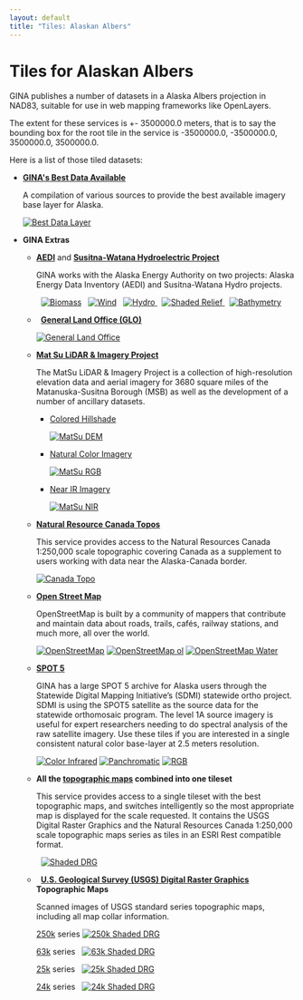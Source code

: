```yaml
---
layout: default
title: "Tiles: Alaskan Albers"
---
```


Tiles for Alaskan Albers
========================

<link type="text/css" rel="stylesheet" href="aa.stylesheet.css" />

GINA publishes a number of datasets in a Alaska Albers projection in NAD83, suitable for use in web mapping frameworks like OpenLayers.

The extent for these services is +- 3500000.0 meters, that is to say the bounding box for the root tile in the service is -3500000.0, -3500000.0, 3500000.0, 3500000.0.

Here is a list of those tiled datasets:

- **[GINA's Best Data Available](web_bdl.html)**
    <p class="description">
    A compilation of various sources to provide the best available imagery base layer for Alaska.
    </p>

    <a href="http://tiles.gina.alaska.edu/tilesrv/info/bdl_aa"><img class="icon"  src="http://tiles.gina.alaska.edu/tiles/bdl_aa/tile/0/0/0" alt="Best Data Layer"></a>

- **GINA Extras**

    - **[AEDI](http://akenergyinventory.org/)** and **[Susitna-Watana Hydroelectric Project](http://www.susitna-watanahydro.org/project/project-description/)**
        <p class="description">
        GINA works with the Alaska Energy Authority on two projects: Alaska Energy Data Inventory (AEDI) and Susitna-Watana Hydro projects.
        </p>

        <a style="margin-left:8px;" href="http://tiles.gina.alaska.edu/tilesrv/info/aea_forest_biomass_aa"><img class="icon" src="http://tiles.gina.alaska.edu/tiles/aea_forest_biomass_aa/tile/0/0/0" alt="Biomass"></a>
        <a style="margin-left:8px;" href="http://tiles.gina.alaska.edu/tilesrv/info/aea_wind_aa"><img class="icon" src="http://tiles.gina.alaska.edu/tiles/aea_wind_aa/tile/0/0/0" alt="Wind"></a>
        <a style="margin-left:8px;" href="http://tiles.gina.alaska.edu/tilesrv/info/hydro_aa"><img class="icon" src="http://tiles.gina.alaska.edu/tiles/hydro_aa/tile/0/0/0" alt="Hydro">
        <a style="margin-left:8px;" href="http://tiles.gina.alaska.edu/tilesrv/info/aea_ak_shaded_relief_aa"><img class="icon" src="http://tiles.gina.alaska.edu/tiles/aea_ak_shaded_relief_aa/tile/0/0/0" alt="Shaded Relief">
        <a style="margin-left:8px;" href="http://tiles.gina.alaska.edu/tilesrv/info/aea_gina_bathymetry_aa"><img class="icon" src="http://tiles.gina.alaska.edu/tiles/aea_gina_bathymetry_aa/tile/0/0/0" alt="Bathymetry">


    - **[General Land Office (GLO)](http://www.glorecords.blm.gov/default.aspx)**

        <a href="http://tiles.gina.alaska.edu/tilesrv/info/glo"><img class="icon" src="http://tiles.gina.alaska.edu/tiles/glo/tile/0/0/0" alt="General Land Office"></a>

    - **[Mat Su LiDAR & Imagery Project](http://www.matsugov.us/it/gis/2011-lidar-imagery-project)**
        <p class="description">
        The MatSu LiDAR & Imagery Project is a collection of high-resolution elevation data and aerial imagery for 3680 square miles of the Matanuska-Susitna Borough (MSB) as well as the development of a number of ancillary datasets.
        </p>

      - [Colored Hillshade](web_matsu_dem_aa.html)

          <a href="http://tiles.gina.alaska.edu/tilesrv/info/matsu_dem_aa"><img class="matsu-icon" src="http://tiles.gina.alaska.edu/tiles/matsu_dem_aa/tile/0/0/0" alt="MatSu DEM"></a>

      - [Natural Color Imagery](web_matsu_imagery_rgb_aa.html)

          <a href="http://tiles.gina.alaska.edu/tilesrv/info/matsu_rgb_aa"><img class="matsu-icon" src="http://tiles.gina.alaska.edu/tiles/matsu_rgb_aa/tile/0/0/0" alt="MatSu RGB"></a>

      - [Near IR Imagery](web_matsu_imagery_nir_aa.html)

          <a href="http://tiles.gina.alaska.edu/tilesrv/info/matsu_nir_aa"><img class="matsu-icon" src="http://tiles.gina.alaska.edu/tiles/matsu_nir_aa/tile/0/0/0" alt="MatSu NIR"></a>  

    - **[Natural Resource Canada Topos](web_nrcan_topo.html)**
        <p class="description">
        This service provides access to the Natural Resources Canada 1:250,000 scale topographic covering Canada as a supplement to users working with data near the Alaska-Canada border.
        </p>

        <a href="http://tiles.gina.alaska.edu/tilesrv/info/drg_nrcan_aa"><img class="icon" src="http://tiles.gina.alaska.edu/tiles/drg_nrcan_aa/tile/0/0/0" alt="Canada Topo"></a>

    - **[Open Street Map](https://www.openstreetmap.org/about)**
        <p class="description">
        OpenStreetMap is built by a community of mappers that contribute and maintain data about roads, trails, cafés, railway stations, and much more, all over the world.
        </p>

        <a href="http://tiles.gina.alaska.edu/tilesrv/info/osm"><img class="icon" src="http://tiles.gina.alaska.edu/tiles/osm/tile/0/0/0" alt="OpenStreetMap"></a>
        <a href="http://tiles.gina.alaska.edu/tilesrv/info/osm-ol"><img class="icon" src="http://tiles.gina.alaska.edu/tiles/osm-ol/tile/0/0/0" alt="OpenStreetMap ol"></a>
        <a href="http://tiles.gina.alaska.edu/tilesrv/info/osm-water"><img class="icon" src="http://tiles.gina.alaska.edu/tiles/osm-water/tile/0/0/0" alt="OpenStreetMap Water"></a>

    - **[SPOT 5](http://www.gina.alaska.edu/data/satellite/spot-5)**
        <p class="description">
        GINA has a large SPOT 5 archive for Alaska users through the Statewide Digital Mapping Initiative’s (SDMI) statewide ortho project. SDMI is using the SPOT5 satellite as the source data for the statewide orthomosaic program. The level 1A source imagery is useful for expert researchers needing to do spectral analysis of the raw satellite imagery. Use these tiles if you are interested in a single consistent natural color base-layer at 2.5 meters resolution.
        </p>

        <a href="http://tiles.gina.alaska.edu/tilesrv/info/SPOT5.SDMI.ORTHO_CIR_aa"><img class="icon" src="http://tiles.gina.alaska.edu/tiles/SPOT5.SDMI.ORTHO_CIR_aa/tile/0/0/0" alt="Color Infrared"></a>
        <a href="http://tiles.gina.alaska.edu/tilesrv/info/SPOT5.SDMI.ORTHO_PAN_aa"><img class="icon" src="http://tiles.gina.alaska.edu/tiles/SPOT5.SDMI.ORTHO_PAN_aa/tile/0/0/0" alt="Panchromatic"></a>
        <a href="http://tiles.gina.alaska.edu/tilesrv/info/SPOT5.SDMI.ORTHO_RGB_aa"><img class="icon" src="http://tiles.gina.alaska.edu/tiles/SPOT5.SDMI.ORTHO_RGB_aa/tile/0/0/0" alt="RGB"></a>

    - **All the [topographic maps](web_drg.html) combined into one tileset**
        <p class="description">
        This service provides access to a single tileset with the best topographic maps, and switches intelligently so the most appropriate map is displayed for the scale requested. It contains the USGS Digital Raster Graphics and the Natural Resources Canada 1:250,000 scale topographic maps series as tiles in an ESRI Rest compatible format.
        </p>

        <a style="margin-left:8px;" href="http://tiles.gina.alaska.edu/tilesrv/info/drg_shaded_aa"><img class="icon" src="http://tiles.gina.alaska.edu/tiles/drg_shaded_aa/tile/0/0/0" alt="Shaded DRG">

    - **[U.S. Geological Survey (USGS) Digital Raster Graphics](http://topomaps.usgs.gov/drg/) Topographic Maps**
        <p class="description">
        Scanned images of USGS standard series topographic maps, including all map collar information.
        </p>

        [250k](web_250k_drg_aa.html) series
              <a href="http://tiles.gina.alaska.edu/tilesrv/info/250k_drg_shaded_aa"><img class="icon"  src="http://tiles.gina.alaska.edu/tiles/250k_drg_shaded_aa/tile/0/0/0" alt="250k Shaded DRG"></a>

        [63k](web_63k_drg_aa.html) series
              <a style="margin-left:8px;" href="http://tiles.gina.alaska.edu/tilesrv/info/63k_drg_shaded_aa"><img class="icon" src="http://tiles.gina.alaska.edu/tiles/63k_drg_shaded_aa/tile/0/0/0" alt="63k Shaded DRG"></a>

        [25k](web_25k_drg_aa.html) series
              <a style="margin-left:8px;" href="http://tiles.gina.alaska.edu/tilesrv/info/25k_drg_shaded_aa"><img class="icon" src="http://tiles.gina.alaska.edu/tiles/25k_drg_shaded_aa/tile/0/0/0" alt="25k Shaded DRG"></a>

        [24k](web_24k_drg_aa.html) series
              <a style="margin-left:8px;" href="http://tiles.gina.alaska.edu/tilesrv/info/24k_drg_shaded_aa"><img class="icon" src="http://tiles.gina.alaska.edu/tiles/24k_drg_shaded_aa/tile/0/0/0" alt="24k Shaded DRG"></a>
